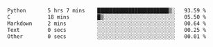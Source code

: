 <!--START_SECTION:waka-->

```txt
Python       5 hrs 7 mins    ███████████████████████▒░   93.59 %
C            18 mins         █▒░░░░░░░░░░░░░░░░░░░░░░░   05.50 %
Markdown     2 mins          ░░░░░░░░░░░░░░░░░░░░░░░░░   00.64 %
Text         0 secs          ░░░░░░░░░░░░░░░░░░░░░░░░░   00.25 %
Other        0 secs          ░░░░░░░░░░░░░░░░░░░░░░░░░   00.01 %
```

<!--END_SECTION:waka-->

